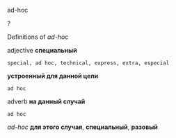 ad-hoc

?


Definitions of _ad-hoc_

adjective
**специальный**

    special, ad hoc, technical, express, extra, especial
**устроенный для данной цели**

    ad hoc

adverb
**на данный случай**

    ad hoc

_ad-hoc_
**для этого случая**, **специальный**, **разовый**